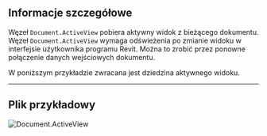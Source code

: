 ## Informacje szczegółowe
Węzeł `Document.ActiveView` pobiera aktywny widok z bieżącego dokumentu. Węzeł `Document.ActiveView` wymaga odświeżenia po zmianie widoku w interfejsie użytkownika programu Revit. Można to zrobić przez ponowne połączenie danych wejściowych dokumentu.

W poniższym przykładzie zwracana jest dziedzina aktywnego widoku.
___
## Plik przykładowy

![Document.ActiveView](./Revit.Application.Document.ActiveView_img.jpg)
